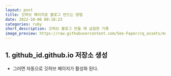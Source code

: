 ```yaml
---
layout: post
title: 깃허브 페이지로 블로그 만드는 방법
date: 2022-10-06 00:18:23
categories: ruby
short_description: 깃허브 블로그 만들 때 삽질한 기록
image_preview: https://raw.githubusercontent.com/Seo-Faper/cq_assets/master/heroes/cos_pr_17_17.png
---
```


## 1. github_id.github.io 저장소 생성
- 그러면 자동으로 깃허브 페이지가 활성화 된다.
